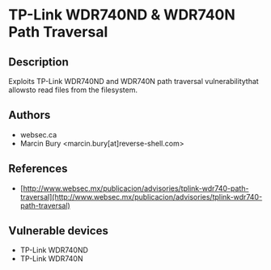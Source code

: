 # TP-Link WDR740ND & WDR740N Path Traversal

## Description
Exploits TP-Link WDR740ND and WDR740N path traversal vulnerabilitythat allowsto read files from the filesystem.

## Authors
* websec.ca
* Marcin Bury <marcin.bury[at]reverse-shell.com>

## References
* [http://www.websec.mx/publicacion/advisories/tplink-wdr740-path-traversal](http://www.websec.mx/publicacion/advisories/tplink-wdr740-path-traversal)

## Vulnerable devices
* TP-Link WDR740ND
* TP-Link WDR740N
